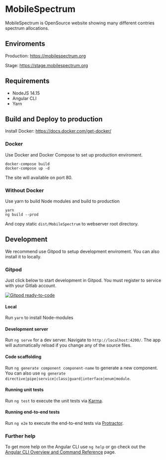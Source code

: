 # MobileSpectrum

MobileSpectrum is OpenSource website showing many different contries spectrum allocations. 

## Enviroments

Production: https://mobilespectrum.org

Stage: https://stage.mobilespectrum.org

## Requirements

* NodeJS 14.15
* Angular CLI
* Yarn

## Build and Deploy to production

Install Docker: https://docs.docker.com/get-docker/

### Docker

Use Docker and Docker Compose to set up production enviroment.

```
docker-compose build
docker-compose up -d
```

The site will available on port 80.

### Without Docker

Use yarn to build Node modules and build to production

```
yarn
ng build --prod
```

And copy static `dist/MobileSpectrum` to webserver root directory. 

## Development

We recommend use Gitpod to setup development enviroment. You can also install it to locally.

### Gitpod

Just click below to start development in Gitpod. You must register to service with your Gitlab account. 

[![Gitpod ready-to-code](https://img.shields.io/badge/Gitpod-ready--to--code-blue?logo=gitpod)](https://gitpod.io/#https://gitlab.com/mobilespectrum/MobileSpectrum)

#### Local

Run `yarn` to install Node-modules

#### Development server

Run `ng serve` for a dev server. Navigate to `http://localhost:4200/`. The app will automatically reload if you change any of the source files.

#### Code scaffolding

Run `ng generate component component-name` to generate a new component. You can also use `ng generate directive|pipe|service|class|guard|interface|enum|module`.

#### Running unit tests

Run `ng test` to execute the unit tests via [Karma](https://karma-runner.github.io).

#### Running end-to-end tests

Run `ng e2e` to execute the end-to-end tests via [Protractor](http://www.protractortest.org/).

### Further help

To get more help on the Angular CLI use `ng help` or go check out the [Angular CLI Overview and Command Reference](https://angular.io/cli) page.

